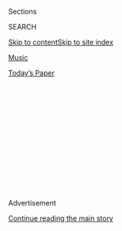 <div id="app">

<div>

<div>

<div>

<div class="NYTAppHideMasthead css-1q2w90k e1suatyy0">

<div class="section css-ui9rw0 e1suatyy2">

<div class="css-eph4ug er09x8g0">

<div class="css-6n7j50">

</div>

<span class="css-1dv1kvn">Sections</span>

<div class="css-10488qs">

<span class="css-1dv1kvn">SEARCH</span>

</div>

[Skip to content](#site-content)[Skip to site
index](#site-index)

</div>

<div id="masthead-section-label" class="css-1wr3we4 eaxe0e00">

[Music](https://www.nytimes.com/section/arts/music)

</div>

<div class="css-10698na e1huz5gh0">

</div>

</div>

<div id="masthead-bar-one" class="section hasLinks css-15hmgas e1csuq9d3">

<div class="css-uqyvli e1csuq9d0">

</div>

<div class="css-1uqjmks e1csuq9d1">

</div>

<div class="css-9e9ivx">

[](https://myaccount.nytimes.com/auth/login?response_type=cookie&client_id=vi)

</div>

<div class="css-1bvtpon e1csuq9d2">

[Today’s
Paper](https://www.nytimes.com/section/todayspaper)

</div>

</div>

</div>

</div>

<div data-aria-hidden="false">

<div id="site-content" data-role="main">

<div>

<div class="css-1aor85t" style="opacity:0.000000001;z-index:-1;visibility:hidden">

<div class="css-1hqnpie">

<div class="css-epjblv">

<span class="css-17xtcya">[Music](/section/arts/music)</span><span class="css-x15j1o">|</span><span class="css-fwqvlz">The
Playlist: Beyoncé’s ‘Lion King’ Anthem, and 9 More New
Songs</span>

</div>

<div class="css-k008qs">

<div class="css-1iwv8en">

<span class="css-18z7m18"></span>

<div>

</div>

</div>

<span class="css-1n6z4y">https://nyti.ms/2XLUwus</span>

<div class="css-1705lsu">

<div class="css-4xjgmj">

<div class="css-4skfbu" data-role="toolbar" data-aria-label="Social Media Share buttons, Save button, and Comments Panel with current comment count" data-testid="share-tools">

  - 
  - 
  - 
  - 
    
    <div class="css-6n7j50">
    
    </div>

  - 

</div>

</div>

</div>

</div>

</div>

</div>

<div id="NYT_TOP_BANNER_REGION" class="css-13pd83m">

</div>

<div id="top-wrapper" class="css-1sy8kpn">

<div id="top-slug" class="css-l9onyx">

Advertisement

</div>

[Continue reading the main
story](#after-top)

<div class="ad top-wrapper" style="text-align:center;height:100%;display:block;min-height:250px">

<div id="top" class="place-ad" data-position="top" data-size-key="top">

</div>

</div>

<div id="after-top">

</div>

</div>

<div>

<div id="sponsor-wrapper" class="css-1hyfx7x">

<div id="sponsor-slug" class="css-19vbshk">

Supported by

</div>

[Continue reading the main
story](#after-sponsor)

<div id="sponsor" class="ad sponsor-wrapper" style="text-align:center;height:100%;display:block">

</div>

<div id="after-sponsor">

</div>

</div>

<div class="css-186x18t">

</div>

<div class="css-1vkm6nb ehdk2mb0">

# The Playlist: Beyoncé’s ‘Lion King’ Anthem, and 9 More New Songs

</div>

Hear tracks by Billie Eilish and Justin Bieber, Jenny Hval, Angelica
Garcia and others.

<div class="css-18e8msd">

<div class="css-vp77d3 epjyd6m0">

<div class="css-1baulvz">

By [<span class="css-1baulvz" itemprop="name">Jon
Pareles</span>](https://www.nytimes.com/by/jon-pareles),
[<span class="css-1baulvz" itemprop="name">Jon
Caramanica</span>](https://www.nytimes.com/by/jon-caramanica),
[<span class="css-1baulvz" itemprop="name">Caryn
Ganz</span>](https://www.nytimes.com/by/caryn-ganz) and
[<span class="css-1baulvz last-byline" itemprop="name">Giovanni
Russonello</span>](https://www.nytimes.com/by/giovanni-russonello)

</div>

</div>

  - July 12,
    2019

  - 
    
    <div class="css-4xjgmj">
    
    <div class="css-d8bdto" data-role="toolbar" data-aria-label="Social Media Share buttons, Save button, and Comments Panel with current comment count" data-testid="share-tools">
    
      - 
      - 
      - 
      - 
        
        <div class="css-6n7j50">
        
        </div>
    
      - 
    
    </div>
    
    </div>

</div>

</div>

<div class="section meteredContent css-1r7ky0e" name="articleBody" itemprop="articleBody">

<div class="css-79elbk" data-testid="photoviewer-wrapper">

<div class="css-z3e15g" data-testid="photoviewer-wrapper-hidden">

</div>

<div class="css-1a48zt4 ehw59r15" data-testid="photoviewer-children">

![<span class="css-16f3y1r e13ogyst0" data-aria-hidden="true">Beyoncé
contributed a new song to the remake of “The Lion King,” a soaring track
called
“Spirit.”</span><span class="css-cnj6d5 e1z0qqy90" itemprop="copyrightHolder"><span class="css-1ly73wi e1tej78p0">Credit...</span><span>Etienne
Laurent/EPA, via
Shutterstock</span></span>](https://static01.nyt.com/images/2019/07/12/arts/12playlist/merlin_157741158_4d27f6fc-0d3c-4b90-a065-1b8ee44a75af-articleLarge.jpg?quality=75&auto=webp&disable=upscale)

</div>

</div>

<div class="css-1fanzo5 StoryBodyCompanionColumn">

<div class="css-53u6y8">

*Every Friday, pop critics for The New York Times weigh in on the week’s
most notable new songs and videos. Just want the music?* [*Listen to the
Playlist on Spotify
here*](https://open.spotify.com/playlist/35wPR33xiKIX0g8odMcWEX?si=ODVyHv3IRzapQ_5C4_eBNQ)
*(or find our profile: nytimes). Like what you hear? Let us know at*
[*theplaylist@nytimes.com*](mailto:theplaylist@nytimes.com) *and* [*sign
up for our Louder
newsletter*](https://www.nytimes.com/newsletters/louder?module=inline)*,
a once-a-week blast of our pop music coverage.*

## Beyoncé, ‘Spirit (From Disney’s ‘The Lion King’)’

</div>

</div>

<div class="css-1u3pw94">

</div>

<div class="css-1fanzo5 StoryBodyCompanionColumn">

<div class="css-53u6y8">

Beyoncé brings full gospel dynamics — and sets aside the original
Broadway score — in her showpiece for the remake of “The Lion King.” She
belts, “Your destiny is coming close — stand up and fight\!” The song’s
intro chants “Long live the king” in Swahili, but Beyoncé’s exhortation
is not just for this lion king — it’s for every righteous striver facing
doubts. Her vocal, urged on by a choir, builds in wave after wave, from
breathy eagerness to full-throated cry, then topped by a different kind
of humility at its peak: just piano and Beyoncé’s soprano, envisioning a
biblical transcendence, “to be one with the Great I Am.” JON PARELES

</div>

</div>

<div class="css-1fanzo5 StoryBodyCompanionColumn">

<div class="css-53u6y8">

## Billie Eilish featuring Justin Bieber, ‘Bad Guy’

</div>

</div>

<div class="css-cfo9c3">

</div>

<div class="css-1fanzo5 StoryBodyCompanionColumn">

<div class="css-53u6y8">

The good news is that even though pop music has iterated past him a
couple of times over, Justin Bieber is nimble enough to keep up. On this
new version of Billie Eilish’s swinging “Bad Guy,” Bieber sings with the
same robot-doing-cabaret cadence as his host. He touches on his tattoos,
his jewelry, his desire for more sleep — a Sinatra for the SoundCloud
era. JON CARAMANICA

## Angelica Garcia, ‘It Don’t Hinder Me’

</div>

</div>

<div class="css-cfo9c3">

</div>

<div class="css-1fanzo5 StoryBodyCompanionColumn">

<div class="css-53u6y8">

A convincing Southern-rock stomper from Angelica Garcia, who has a
ferociously quavering voice and an even more ferocious sense of purpose.
“It Don’t Hinder Me” is a statement of cultural pride and social
resistance: “I want the cooking that my grandma made/I want the bed that
I was yelled at to make.” This sharp song is rowdier and swampier than
Garcia’s 2016 debut album “Medicine for Birds,” a sign of a singer
getting ever more comfortable, and ever less bothered.
CARAMANICA

## Lil Nas X and Billy Ray Cyrus featuring Young Thug and Mason Ramsey, ‘Old Town Road (Remix)’

</div>

</div>

<div class="css-cfo9c3">

</div>

<div class="css-1fanzo5 StoryBodyCompanionColumn">

<div class="css-53u6y8">

As of now there is no American award — not the Grammy, not the Pulitzer,
not the Oscar or the Tony — that could adequately reward the miracle
that is the never-ending rollout of “Old Town Road.” Each time it courts
death, it pivots. This latest version is the one you’d ask for in a
fantasy but never think was possible. Billy Ray Cyrus is still here,
crooning. And then there’s Young Thug, less nonsensical than usual, game
to be in on the joke. But the crowning moment is at the end, with the
arrival of the viral yodeling preteen Mason Ramsey, who shows up to sing
about his Razor scooter, cows and his giddy-up. It’s the perfect twist
ending to this internet-born-and-enabled saga: meme recognize meme.
CARAMANICA

</div>

</div>

<div class="css-1fanzo5 StoryBodyCompanionColumn">

<div class="css-53u6y8">

## Lola Marsh, ‘Echoes’

</div>

</div>

<div class="css-cfo9c3">

</div>

<div class="css-1fanzo5 StoryBodyCompanionColumn">

<div class="css-53u6y8">

The Israeli duo Lola Marsh (the singer Yael Shoshana Cohen and the
multi-instrumentalist Gil Landau) makes sweeping, cinematic music
dripping in retro charm and reverb. There are hints of Dum Dum Girls,
Elle King and Lana Del Rey in the group’s new track “Echoes,” a lush
beach blanket bop wiggling with dramatic energy. CARYN GANZ

## Ed Sheeran featuring Eminem and 50 Cent, ‘Remember the Name’

</div>

</div>

<div class="css-cfo9c3">

</div>

<div class="css-1fanzo5 StoryBodyCompanionColumn">

<div class="css-53u6y8">

Ed Sheeran: Successful enough and powerful enough and deep enough into
his career to orchestrate an opportunity to rap on the same song as
Eminem and 50 Cent; rhymes “misfit” with “Ipswich.”

Eminem: Far enough removed from the peak of his success and the peak of
his talent that the opportunity to rap alongside Ed Sheeran is not an
automatic no; over-delivers, perhaps out of mild embarrassment.

50 Cent: Tries out a Sugarhill Gang flow, hopes no one is looking.
CARAMANICA

## Nérija, ‘Last Straw’

</div>

</div>

<div class="css-cfo9c3">

</div>

<div class="css-1fanzo5 StoryBodyCompanionColumn">

<div class="css-53u6y8">

Swelling, underwater electric bass; a grainy, distorted guitar that
travels from woozy chords to neatly chopped rhythm; a high, corkscrewing
horn part that could have been plucked off a radio signal in the
Balkans, or maybe North Africa. You’d expect nothing less than this
absorbing mix from Nérija, a septet to watch of young London musicians.
The group includes the much-discussed young tenor saxophonist Nubya
Garcia and the trumpeter Sheila Maurice-Grey, who wrote this tune and
takes a rewarding solo across most of the track. Nérija has a debut
album, “Blume,” due Aug. 2. RUSSONELLO

## Jenny Hval, ‘Ashes to Ashes’

</div>

</div>

<div class="css-cfo9c3">

</div>

<div class="css-1fanzo5 StoryBodyCompanionColumn">

<div class="css-53u6y8">

Here’s a song about dreaming about a song about death: “It had the most
moving chord changes/She was certain the lyrics went about burying
someone’s ashes and then having a cigarette.” Jenny Hval starts it as a
bemused incantation over misty chords; then the beat comes in, the
keyboards start answering her with hooks, and her meta-pop musings verge
on turning into pop themselves. PARELES

## Anna Meredith, ‘Paramour’

</div>

</div>

<div class="css-cfo9c3">

</div>

<div class="css-1fanzo5 StoryBodyCompanionColumn">

<div class="css-53u6y8">

Anna Meredith writes chamber music with a minimalist’s fondness for
repeated motifs and a rocker’s willingness to kick. The ingenious video
for the instrumental “Paramour” diagrams it as a frenetic electric-train
ride amid the hard-working ensemble — clarinet, keyboards, cello, drums,
tuba, electric guitar — pointing up just how many motifs Meredith
mobilizes and tosses aside in only five minutes. PARELES

## Victor Gould, ‘October’

</div>

</div>

<div class="css-cfo9c3">

</div>

<div class="css-1fanzo5 StoryBodyCompanionColumn">

<div class="css-53u6y8">

Victor Gould never sounds totally at ease at the piano, but that doesn’t
mean he’s not in control. He plays in shapely, looping harmonies, with
debts to Hank Jones and Cedar Walton, but there’s some physical
conflict, some audible work, in each gesture. This is what sets him
apart and underneath the sturdy, well-balanced flow of his arrangements,
it’s the real reward. “October” gives a glimpse of his skills as an
arranger — here, for jazz sextet and strings — and his increasingly
distinctive voice as an improviser. The track comes from Gould’s new
album, “Thoughts Become Things.” RUSSONELLO

</div>

</div>

</div>

<div>

</div>

<div>

</div>

<div>

</div>

<div>

<div id="bottom-wrapper" class="css-1ede5it">

<div id="bottom-slug" class="css-l9onyx">

Advertisement

</div>

[Continue reading the main
story](#after-bottom)

<div id="bottom" class="ad bottom-wrapper" style="text-align:center;height:100%;display:block;min-height:90px">

</div>

<div id="after-bottom">

</div>

</div>

</div>

</div>

</div>

## Site Index

<div>

</div>

## Site Information Navigation

  - [© <span>2020</span> <span>The New York Times
    Company</span>](https://help.nytimes.com/hc/en-us/articles/115014792127-Copyright-notice)

<!-- end list -->

  - [NYTCo](https://www.nytco.com/)
  - [Contact
    Us](https://help.nytimes.com/hc/en-us/articles/115015385887-Contact-Us)
  - [Work with us](https://www.nytco.com/careers/)
  - [Advertise](https://nytmediakit.com/)
  - [T Brand Studio](http://www.tbrandstudio.com/)
  - [Your Ad
    Choices](https://www.nytimes.com/privacy/cookie-policy#how-do-i-manage-trackers)
  - [Privacy](https://www.nytimes.com/privacy)
  - [Terms of
    Service](https://help.nytimes.com/hc/en-us/articles/115014893428-Terms-of-service)
  - [Terms of
    Sale](https://help.nytimes.com/hc/en-us/articles/115014893968-Terms-of-sale)
  - [Site
    Map](https://spiderbites.nytimes.com)
  - [Help](https://help.nytimes.com/hc/en-us)
  - [Subscriptions](https://www.nytimes.com/subscription?campaignId=37WXW)

</div>

</div>

</div>

</div>
